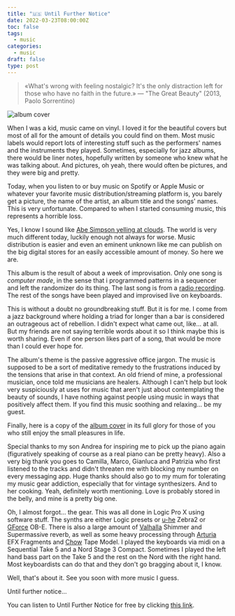 ```yaml
---
title: "🇺🇸 Until Further Notice"
date: 2022-03-23T08:00:00Z
toc: false
tags:
  - music
categories:
  - music
draft: false
type: post
---
```


> «What's wrong with feeling nostalgic? It's the only distraction left for those
> who have no faith in the future.» — "The Great Beauty" (2013, Paolo
> Sorrentino)

![album cover](/images/posts/until-further-notice-album-cover.png)

When I was a kid, music came on vinyl. I loved it for the beautiful covers but
most of all for the amount of details you could find on them. Most music labels
would report lots of interesting stuff such as the performers' names and the
instruments they played. Sometimes, especially for jazz albums, there would be
liner notes, hopefully written by someone who knew what he was talking about.
And pictures, oh yeah, there would often be pictures, and they were big and
pretty.

Today, when you listen to or buy music on Spotify or Apple Music or whatever
your favorite music distribution/streaming platform is, you barely get a
picture, the name of the artist, an album title and the songs' names. This is
very unfortunate. Compared to when I started consuming music, this represents a
horrible loss.

Yes, I know I sound like
[Abe Simpson yelling at clouds](https://knowyourmeme.com/memes/old-man-yells-at-cloud).
The world is very much different today, luckily enough not always for worse.
Music distribution is easier and even an eminent unknown like me can publish on
the big digital stores for an easily accessible amount of money. So here we are.

This album is the result of about a week of improvisation. Only one song is
_computer made_, in the sense that i programmed patterns in a sequencer and left
the randomizer do its thing. The last song is from a
[radio recording](https://shortwavearchive.com/archive/radio-ukraine-international-march-3-2022).
The rest of the songs have been played and improvised live on keyboards.

This is without a doubt no groundbreaking stuff. But it is for me. I come from a
jazz background where holding a triad for longer than a bar is considered an
outrageous act of rebellion. I didn't expect what came out, like... at all. But
my friends are not saying terrible words about it so I think maybe this is worth
sharing. Even if one person likes part of a song, that would be more than I
could ever hope for.

The album's theme is the passive aggressive office jargon. The music is supposed
to be a sort of meditative remedy to the frustrations induced by the tensions
that arise in that context. An old friend of mine, a professional musician, once
told me musicians are healers. Although I can't help but look very suspiciously
at uses for music that aren't just about contemplating the beauty of sounds, I
have nothing against people using music in ways that positively affect them. If
you find this music soothing and relaxing... be my guest.

Finally, here is a copy of the
[album cover](/images/posts/until-further-notice-album-cover.png) in its full
glory for those of you who still enjoy the small pleasures in life.

Special thanks to my son Andrea for inspiring me to pick up the piano again
(figuratively speaking of course as a real piano can be pretty heavy). Also a
very big thank you goes to Camilla, Marco, Gianluca and Patrizia who first
listened to the tracks and didn't threaten me with blocking my number on every
messaging app. Huge thanks should also go to my mum for tolerating my music gear
addiction, especially that for vintage synthesizers. And to her cooking. Yeah,
definitely worth mentioning. Love is probably stored in the belly, and mine is a
pretty big one.

Oh, I almost forgot... the gear. This was all done in Logic Pro X using software
stuff. The synths are either Logic presets or [u-he](https://u-he.com/) Zebra2
or [GForce](https://www.gforcesoftware.com/) OB-E. There is also a large amount
of [Valhalla](https://valhalladsp.com/) Shimmer and Supermassive reverb, as well
as some heavy processing through [Arturia](https://www.arturia.com/) EFX
Fragments and [Chow](https://chowdsp.com/) Tape Model. I played the keyboards
via midi on a Sequential Take 5 and a Nord Stage 3 Compact. Sometimes I played
the left hand bass part on the Take 5 and the rest on the Nord with the right
hand. Most keyboardists can do that and they don't go bragging about it, I know.

Well, that's about it. See you soon with more music I guess.

Until further notice...

You can listen to Until Further Notice for free by clicking
[this link](https://album.link/untilfurthernotice).
